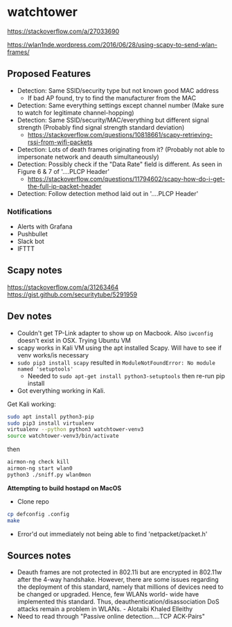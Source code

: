 # watchtower


https://stackoverflow.com/a/27033690

https://wlan1nde.wordpress.com/2016/06/28/using-scapy-to-send-wlan-frames/


## Proposed Features
* Detection: Same SSID/security type but not known good MAC address
  * If bad AP found, try to find the manufacturer from the MAC
* Detection: Same everything settings except channel number (Make sure to watch for legitimate channel-hopping)
* Detection: Same SSID/security/MAC/everything but different signal strength (Probably find signal strength
  standard deviation)
    * https://stackoverflow.com/questions/10818661/scapy-retrieving-rssi-from-wifi-packets
* Detection: Lots of death frames originating from it? (Probably not able to impersonate
  network and deauth simultaneously)
* Detection: Possibly check if the "Data Rate" field is different. As seen in Figure 6 & 7 of '....PLCP Header'
  * https://stackoverflow.com/questions/11794602/scapy-how-do-i-get-the-full-ip-packet-header
* Detection: Follow detection method laid out in '....PLCP Header'

### Notifications
* Alerts with Grafana
* Pushbullet
* Slack bot
* IFTTT


## Scapy notes
https://stackoverflow.com/a/31263464
https://gist.github.com/securitytube/5291959



## Dev notes

* Couldn't get TP-Link adapter to show up on Macbook. Also `iwconfig` doesn't exist in OSX. Trying Ubuntu VM
* scapy works in Kali VM using the apt installed Scapy. Will have to see if venv works/is necessary
* `sudo pip3 install scapy` resulted in `ModuleNotFoundError: No module named 'setuptools'`
    * Needed to `sudo apt-get install python3-setuptools` then re-run pip install
* Got everything working in Kali.

Get Kali working:
```bash
sudo apt install python3-pip
sudo pip3 install virtualenv
virtualenv --python python3 watchtower-venv3
source watchtower-venv3/bin/activate
```
then
```bash
airmon-ng check kill
airmon-ng start wlan0
python3 ./sniff.py wlan0mon
```

**Attempting to build hostapd on MacOS**
* Clone repo
```bash
cp defconfig .config
make
```
* Error'd out immediately not being able to find 'netpacket/packet.h'
## Sources notes

* Deauth frames are not protected in 802.11i but are encrypted in 802.11w after the 4-way handshake.
However,
there are some issues regarding the deployment of this standard, namely that
millions of devices need to be changed or upgraded. Hence, few WLANs world-
wide have implemented this standard. Thus, deauthentication/disassociation
DoS attacks remain a problem in WLANs.  - Alotaibi Khaled Elleithy
* Need to read through "Passive online detection....TCP ACK-Pairs"
